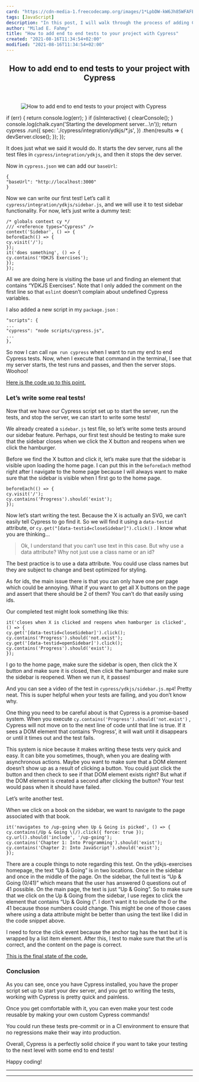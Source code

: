```yaml
---
card: "https://cdn-media-1.freecodecamp.org/images/1*LpbDW-kW6Jh85WFAFEKwlQ.jpeg"
tags: [JavaScript]
description: "In this post, I will walk through the process of adding Cypre"
author: "Milad E. Fahmy"
title: "How to add end to end tests to your project with Cypress"
created: "2021-08-16T11:34:54+02:00"
modified: "2021-08-16T11:34:54+02:00"
---
```

<div class="site-wrapper">
<main id="site-main" class="site-main outer">
<div class="inner">
<article class="post-full post tag-javascript tag-web-development tag-software-development tag-software-testing tag-technology ">
<header class="post-full-header">
<h1 class="post-full-title">How to add end to end tests to your project with Cypress</h1>
</header>
<figure class="post-full-image">
<picture>
<source media="(max-width: 700px)" sizes="1px" srcset="data:image/gif;base64,R0lGODlhAQABAIAAAAAAAP///yH5BAEAAAAALAAAAAABAAEAAAIBRAA7 1w">
<source media="(min-width: 701px)" sizes="(max-width: 800px) 400px,
(max-width: 1170px) 700px,
1400px" srcset="https://cdn-media-1.freecodecamp.org/images/1*LpbDW-kW6Jh85WFAFEKwlQ.jpeg 300w,
https://cdn-media-1.freecodecamp.org/images/1*LpbDW-kW6Jh85WFAFEKwlQ.jpeg 600w,
https://cdn-media-1.freecodecamp.org/images/1*LpbDW-kW6Jh85WFAFEKwlQ.jpeg 1000w,
https://cdn-media-1.freecodecamp.org/images/1*LpbDW-kW6Jh85WFAFEKwlQ.jpeg 2000w">
<img onerror="this.style.display='none'" src="https://cdn-media-1.freecodecamp.org/images/1*LpbDW-kW6Jh85WFAFEKwlQ.jpeg" alt="How to add end to end tests to your project with Cypress">
</picture>
</figure>
<section class="post-full-content">
<div class="post-content">
if (err) {
return console.log(err);
}
if (isInteractive) {
clearConsole();
}
console.log(chalk.cyan('Starting the development server...\n'));
return cypress
.run({
spec: './cypress/integration/ydkjs/*.js',
})
.then(results =&gt; {
devServer.close();
});
});</code></pre><p>It does just what we said it would do. It starts the dev server, runs all the test files in <code>cypress/integration/ydkjs</code>, and then it stops the dev server.</p><p>Now in <code>cypress.json</code> we can add our <code>baseUrl</code>:</p><pre><code class="language-js">{
"baseUrl": "http://localhost:3000"
}</code></pre><p>Now we can write our first test! Let’s call it <code>cypress/integration/ydkjs/sidebar.js</code>, and we will use it to test sidebar functionality. For now, let’s just write a dummy test:</p><pre><code class="language-js">/* globals context cy */
/// &lt;reference types="Cypress" /&gt;
context('Sidebar', () =&gt; {
beforeEach(() =&gt; {
cy.visit('/');
});
it('does something', () =&gt; {
cy.contains('YDKJS Exercises');
});
});</code></pre><p>All we are doing here is visiting the base url and finding an element that contains “YDKJS Exercises”. Note that I only added the comment on the first line so that <code>eslint</code> doesn’t complain about undefined Cypress variables.</p><p>I also added a new script in my <code>package.json</code> :</p><pre><code class="language-js">"scripts": {
...
"cypress": "node scripts/cypress.js",
...
},</code></pre><p>So now I can call <code>npm run cypress</code> when I want to run my end to end Cypress tests. Now, when I execute that command in the terminal, I see that my server starts, the test runs and passes, and then the server stops. Woohoo!</p><p><a href="https://github.com/austintackaberry/ydkjs-exercises/tree/cypress-2" rel="noopener">Here is the code up to this point.</a></p><h3 id="let-s-write-some-real-tests-">Let’s write some real tests!</h3><p>Now that we have our Cypress script set up to start the server, run the tests, and stop the server, we can start to write some tests!</p><p>We already created a <code>sidebar.js</code> test file, so let’s write some tests around our sidebar feature. Perhaps, our first test should be testing to make sure that the sidebar closes when we click the X button and reopens when we click the hamburger.</p><p>Before we find the X button and click it, let’s make sure that the sidebar is visible upon loading the home page. I can put this in the <code>beforeEach</code> method right after I navigate to the home page because I will always want to make sure that the sidebar is visible when I first go to the home page.</p><pre><code class="language-js">beforeEach(() =&gt; {
cy.visit('/');
cy.contains('Progress').should('exist');
});</code></pre><p>Now let’s start writing the test. Because the X is actually an SVG, we can’t easily tell Cypress to go find it. So we will find it using a <code>data-testid</code> attribute, or <code>cy.get("[data-testid=closeSidebar]").click()</code> . I know what you are thinking…</p><blockquote>Ok, I understand that you can’t use text in this case. But why use a data attribute? Why not just use a class name or an id?</blockquote><p>The best practice is to use a data attribute. You could use class names but they are subject to change and best optimized for styling.</p><p>As for ids, the main issue there is that you can only have one per page which could be annoying. What if you want to get all X buttons on the page and assert that there should be 2 of them? You can’t do that easily using ids.</p><p>Our completed test might look something like this:</p><pre><code class="language-js">it('closes when X is clicked and reopens when hamburger is clicked', () =&gt; {
cy.get('[data-testid=closeSidebar]').click();
cy.contains('Progress').should('not.exist');
cy.get('[data-testid=openSidebar]').click();
cy.contains('Progress').should('exist');
});</code></pre><p>I go to the home page, make sure the sidebar is open, then click the X button and make sure it is closed, then click the hamburger and make sure the sidebar is reopened. When we run it, it passes!</p><p>And you can see a video of the test in <code>cypress/ydkjs/sidebar.js.mp4</code>! Pretty neat. This is super helpful when your tests are failing, and you don’t know why.</p><p>One thing you need to be careful about is that Cypress is a promise-based system. When you execute <code>cy.contains('Progress').should('not.exist')</code> , Cypress will not move on to the next line of code until that line is true. If it sees a DOM element that contains ‘Progress’, it will wait until it disappears or until it times out and the test fails.</p><p>This system is nice because it makes writing these tests very quick and easy. It can bite you sometimes, though, when you are dealing with asynchronous actions. Maybe you want to make sure that a DOM element doesn’t show up as a result of clicking a button. You could just click the button and then check to see if that DOM element exists right? But what if the DOM element is created a second after clicking the button? Your test would pass when it should have failed.</p><p>Let’s write another test.</p><p>When we click on a book on the sidebar, we want to navigate to the page associated with that book.</p><pre><code class="language-js">it('navigates to /up-going when Up &amp; Going is picked', () =&gt; {
cy.contains(/Up &amp; Going \(/).click({ force: true });
cy.url().should('include', '/up-going');
cy.contains('Chapter 1: Into Programming').should('exist');
cy.contains('Chapter 2: Into JavaScript').should('exist');
});</code></pre><p>There are a couple things to note regarding this test. On the ydkjs-exercises homepage, the text “Up &amp; Going” is in two locations. Once in the sidebar and once in the middle of the page. On the sidebar, the full text is “Up &amp; Going (0/41)” which means that the user has answered 0 questions out of 41 possible. On the main page, the text is just “Up &amp; Going”. So to make sure that we click on the Up &amp; Going from the sidebar, I use regex to click the element that contains “Up &amp; Going (”. I don’t want it to include the 0 or the 41 because those numbers could change. This might be one of those cases where using a data attribute might be better than using the text like I did in the code snippet above.</p><p>I need to force the click event because the anchor tag has the text but it is wrapped by a list item element. After this, I test to make sure that the url is correct, and the content on the page is correct.</p><p><a href="https://github.com/austintackaberry/ydkjs-exercises/tree/cypress-4" rel="noopener">This is the final state of the code.</a></p><h3 id="conclusion">Conclusion</h3><p>As you can see, once you have Cypress installed, you have the proper script set up to start your dev server, and you get to writing the tests, working with Cypress is pretty quick and painless.</p><p>Once you get comfortable with it, you can even make your test code reusable by making your own custom Cypress commands!</p><p>You could run these tests pre-commit or in a CI environment to ensure that no regressions make their way into production.</p><p>Overall, Cypress is a perfectly solid choice if you want to take your testing to the next level with some end to end tests!</p><p>Happy coding!</p>
</div>
<hr>
<hr>
</section>
</article>
</div>
</main>
</div>
<!-- Google Tag Manager (noscript) -->
<!-- End Google Tag Manager (noscript) -->
